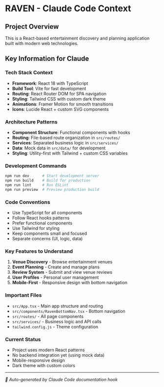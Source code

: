 # RAVEN - Claude Code Context

## Project Overview

This is a React-based entertainment discovery and planning application built with modern web technologies.

## Key Information for Claude

### Tech Stack Context
- **Framework**: React 18 with TypeScript
- **Build Tool**: Vite for fast development
- **Routing**: React Router DOM for SPA navigation
- **Styling**: Tailwind CSS with custom dark theme
- **Animations**: Framer Motion for smooth transitions
- **Icons**: Lucide React + custom SVG components

### Architecture Patterns
- **Component Structure**: Functional components with hooks
- **Routing**: File-based route organization in `src/routes/`
- **Services**: Separated business logic in `src/services/`
- **Data**: Mock data in `src/data/` for development
- **Styling**: Utility-first with Tailwind + custom CSS variables

### Development Commands
```bash
npm run dev      # Start development server
npm run build    # Build for production  
npm run lint     # Run ESLint
npm run preview  # Preview production build
```

### Code Conventions
- Use TypeScript for all components
- Follow React hooks patterns
- Prefer functional components
- Use Tailwind for styling
- Keep components small and focused
- Separate concerns (UI, logic, data)

### Key Features to Understand
1. **Venue Discovery** - Browse entertainment venues
2. **Event Planning** - Create and manage plans
3. **Review System** - Submit and view venue reviews
4. **User Profiles** - Personal user management
5. **Mobile-First** - Responsive design with bottom navigation

### Important Files
- `src/App.tsx` - Main app structure and routing
- `src/components/RavenBottomNav.tsx` - Bottom navigation
- `src/routes/` - All page components
- `src/services/` - Business logic and API calls
- `tailwind.config.js` - Theme configuration

### Current Status
- Project uses modern React patterns
- No backend integration yet (using mock data)
- Mobile-responsive design
- Dark theme with custom colors

---

*🤖 Auto-generated by Claude Code documentation hook*
